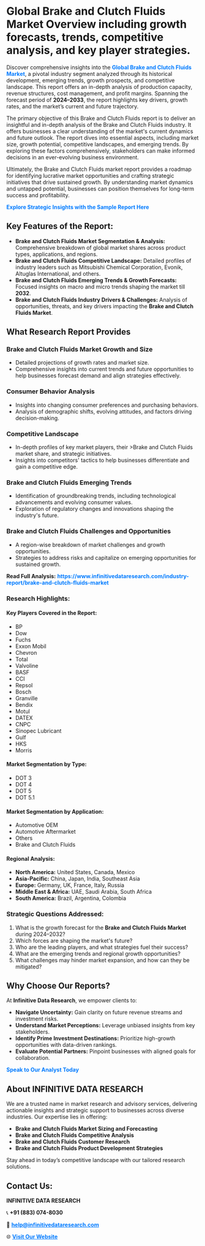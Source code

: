 <h1>Global Brake and Clutch Fluids Market Overview including growth forecasts, trends, competitive analysis, and key player strategies.</h1>
<p>
Discover comprehensive insights into the 
<a href="https://www.infinitivedataresearch.com/industry-report/brake-and-clutch-fluids-market" rel="dofollow" style="color: #007BFF; text-decoration: none;"><strong>Global Brake and Clutch Fluids Market</strong></a>, a pivotal industry segment analyzed through its historical development, emerging trends, growth prospects, and competitive landscape. This report offers an in-depth analysis of production capacity, revenue structures, cost management, and profit margins. Spanning the forecast period of <strong>2024–2033</strong>, the report highlights key drivers, growth rates, and the market’s current and future trajectory.
</p>
<p>
The primary objective of this Brake and Clutch Fluids report is to deliver an insightful and in-depth analysis of the Brake and Clutch Fluids industry. It offers businesses a clear understanding of the market's current dynamics and future outlook. The report dives into essential aspects, including market size, growth potential, competitive landscapes, and emerging trends. By exploring these factors comprehensively, stakeholders can make informed decisions in an ever-evolving business environment.
</p>
<p>
Ultimately, the Brake and Clutch Fluids market report provides a roadmap for identifying lucrative market opportunities and crafting strategic initiatives that drive sustained growth. By understanding market dynamics and untapped potential, businesses can position themselves for long-term success and profitability.
</p>
<p>
<a href="https://www.infinitivedataresearch.com/request-sample/reportId=111684" style="color: #007BFF; text-decoration: none;"><strong>Explore Strategic Insights with the Sample Report Here</strong></a>
</p>

<h2>Key Features of the Report:</h2>
<ul>
<li><strong>Brake and Clutch Fluids Market Segmentation & Analysis:</strong> Comprehensive breakdown of global market shares across product types, applications, and regions.</li>
<li><strong>Brake and Clutch Fluids Competitive Landscape:</strong> Detailed profiles of industry leaders such as Mitsubishi Chemical Corporation, Evonik, Altuglas International, and others.</li>
<li><strong>Brake and Clutch Fluids Emerging Trends & Growth Forecasts:</strong> Focused insights on macro and micro trends shaping the market till <strong>2032</strong>.</li>
<li><strong>Brake and Clutch Fluids Industry Drivers & Challenges:</strong> Analysis of opportunities, threats, and key drivers impacting the <strong>Brake and Clutch Fluids Market</strong>.</li>
</ul>

<h2>What Research Report Provides</h2>
<h3>Brake and Clutch Fluids Market Growth and Size</h3>
<ul>
<li>Detailed projections of growth rates and market size.</li>
<li>Comprehensive insights into current trends and future opportunities to help businesses forecast demand and align strategies effectively.</li>
</ul>

<h3>Consumer Behavior Analysis</h3>
<ul>
<li>Insights into changing consumer preferences and purchasing behaviors.</li>
<li>Analysis of demographic shifts, evolving attitudes, and factors driving decision-making.</li>
</ul>

<h3>Competitive Landscape</h3>
<ul>
<li>In-depth profiles of key market players, their >Brake and Clutch Fluids market share, and strategic initiatives.</li>
<li>Insights into competitors' tactics to help businesses differentiate and gain a competitive edge.</li>
</ul>

<h3>Brake and Clutch Fluids Emerging Trends</h3>
<ul>
<li>Identification of groundbreaking trends, including technological advancements and evolving consumer values.</li>
<li>Exploration of regulatory changes and innovations shaping the industry's future.</li>
</ul>

<h3>Brake and Clutch Fluids Challenges and Opportunities</h3>
<ul>
<li>A region-wise breakdown of market challenges and growth opportunities.</li>
<li>Strategies to address risks and capitalize on emerging opportunities for sustained growth.</li>
</ul>
<p><strong>Read Full Analysis:</strong> <a href="https://www.infinitivedataresearch.com/industry-report/brake-and-clutch-fluids-market" rel="dofollow" style="color: #007BFF; text-decoration: none;"><strong>https://www.infinitivedataresearch.com/industry-report/brake-and-clutch-fluids-market</strong></a></p>
<h3>Research Highlights:</h3>
<h4>Key Players Covered in the Report:</h4>
<ul><li>BP</li><li>Dow</li><li>Fuchs</li><li>Exxon Mobil</li><li>Chevron</li><li>Total</li><li>Valvoline</li><li>BASF</li><li>CCI</li><li>Repsol</li><li>Bosch</li><li>Granville</li><li>Bendix</li><li>Motul</li><li>DATEX</li><li>CNPC</li><li>Sinopec Lubricant</li><li>Gulf</li><li>HKS</li><li>Morris</li></ul>
<h4>Market Segmentation by Type:</h4>
<ul><li>DOT 3</li><li>DOT 4</li><li>DOT 5</li><li>DOT 5.1</li></ul>
<h4>Market Segmentation by Application:</h4>
<ul><li>Automotive OEM</li><li>Automotive Aftermarket</li><li>Others</li><li>Brake and Clutch Fluids</li></ul>

<h4>Regional Analysis:</h4>
<ul>
<li><strong>North America:</strong> United States, Canada, Mexico</li>
<li><strong>Asia-Pacific:</strong> China, Japan, India, Southeast Asia</li>
<li><strong>Europe:</strong> Germany, UK, France, Italy, Russia</li>
<li><strong>Middle East & Africa:</strong> UAE, Saudi Arabia, South Africa</li>
<li><strong>South America:</strong> Brazil, Argentina, Colombia</li>
</ul>

<h3>Strategic Questions Addressed:</h3>
<ol>
<li>What is the growth forecast for the <strong>Brake and Clutch Fluids Market</strong> during 2024–2032?</li>
<li>Which forces are shaping the market's future?</li>
<li>Who are the leading players, and what strategies fuel their success?</li>
<li>What are the emerging trends and regional growth opportunities?</li>
<li>What challenges may hinder market expansion, and how can they be mitigated?</li>
</ol>

<h2>Why Choose Our Reports?</h2>
<p>At <strong>Infinitive Data Research</strong>, we empower clients to:</p>
<ul>
<li><strong>Navigate Uncertainty:</strong> Gain clarity on future revenue streams and investment risks.</li>
<li><strong>Understand Market Perceptions:</strong> Leverage unbiased insights from key stakeholders.</li>
<li><strong>Identify Prime Investment Destinations:</strong> Prioritize high-growth opportunities with data-driven rankings.</li>
<li><strong>Evaluate Potential Partners:</strong> Pinpoint businesses with aligned goals for collaboration.</li>
</ul>
<p><a href="https://www.infinitivedataresearch.com/industry-report/brake-and-clutch-fluids-market" rel="dofollow" style="color: #007BFF; text-decoration: none;"><strong>Speak to Our Analyst Today</strong></a></p>

<h2>About INFINITIVE DATA RESEARCH</h2>
<p>We are a trusted name in market research and advisory services, delivering actionable insights and strategic support to businesses across diverse industries. Our expertise lies in offering:</p>
<ul>
<li><strong>Brake and Clutch Fluids Market Sizing and Forecasting</strong></li>
<li><strong>Brake and Clutch Fluids Competitive Analysis</strong></li>
<li><strong>Brake and Clutch Fluids Customer Research</strong></li>
<li><strong>Brake and Clutch Fluids Product Development Strategies</strong></li>
</ul>
<p>Stay ahead in today’s competitive landscape with our tailored research solutions.</p>

<h2>Contact Us:</h2>
<p><strong>INFINITIVE DATA RESEARCH</strong></p>
<p>📞 <strong>+91 (883) 074-8030</strong></p>
<p>📧 <strong><a href="mailto:help@infinitivedataresearch.com" style="color: #007BFF;">help@infinitivedataresearch.com</a></strong></p>
<p>🌐 <strong><a href="https://www.infinitivedataresearch.com" rel="dofollow" style="color: #007BFF;">Visit Our Website</a></strong></p>
